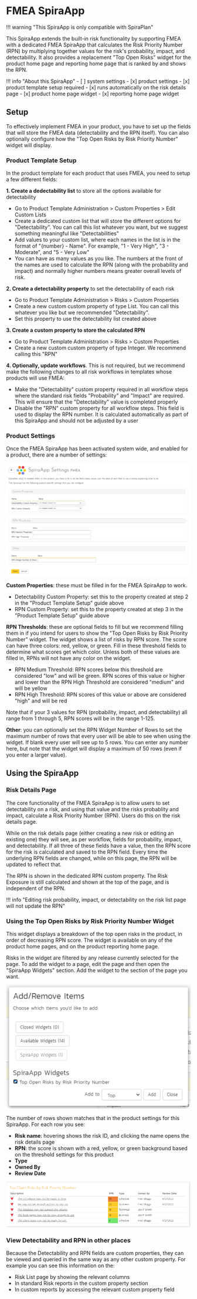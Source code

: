 # FMEA SpiraApp

!!! warning "This SpiraApp is only compatible with SpiraPlan"

This SpiraApp extends the built-in risk functionality by supporting FMEA with a dedicated FMEA SpiraApp that calculates the Risk Priority Number (RPN) by multiplying together values for the risk's probability, impact, and detectability. It also provides a replacement "Top Open Risks" widget for the product home page and reporting home page that is ranked by and shows the RPN.

!!! info "About this SpiraApp"
    - [ ] system settings
    - [x] product settings 
    - [x] product template setup required
    - [x] runs automatically on the risk details page
    - [x] product home page widget
    - [x] reporting home page widget

## Setup
To effectively implement FMEA in your product, you have to set up the fields that will store the FMEA data (detectability and the RPN itself). You can also optionally configure how the "Top Open Risks by Risk Priority Number" widget will display.

### Product Template Setup
In the product template for each product that uses FMEA, you need to setup a few different fields:

**1. Create a dedectability list** to store all the options available for detectability

- Go to Product Template Administration > Custom Properties > Edit Custom Lists
- Create a dedicated custom list that will store the different options for "Detectability". You can call this list whatever you want, but we suggest something meaningful like "Detectabilities"
- Add values to your custom list, where each  names in the list is in the format of "{number} - Name". For example, "1 - Very High", "3 - Moderate", and "5 - Very Low"
- You can have as many values as you like. The numbers at the front of the names are used to calculate the RPN (along with the probability and impact) and normally higher numbers means greater overall levels of risk.

**2. Create a detectability property** to set the detectability of each risk

- Go to Product Template Administration > Risks > Custom Properties
- Create a new custom custom property of type List. You can call this whatever you like but we recommended "Detectability". 
- Set this property to use the detectability list created above

**3. Create a custom property to store the calculated RPN**

- Go to Product Template Administration > Risks > Custom Properties
- Create a new custom custom property of type Integer. We recommend calling this "RPN"

**4. Optionally, update workflows**. This is not required, but we recommend make the following changes to all risk workflows in templates whose products will use FMEA:

- Make the "Detectability" custom property required in all workflow steps where the standard risk fields "Probability" and "Impact" are required. This will ensure that the "Detectability" value is completed properly
- Disable the "RPN" custom property for all workflow steps. This field is used to display the RPN number. It is calculated automatically as part of this SpiraApp and should not be adjusted by a user

### Product Settings
Once the FMEA SpiraApp has been activated system wide, and enabled for a product, there are a number of settings:

![FMEA SpiraApp product settings](img/fmea-product-settings.png)

**Custom Properties**: these must be filled in for the FMEA SpiraApp to work. 

- Detectability Custom Property: set this to the property created at step 2 in the "Product Template Setup" guide above
- RPN Custom Property: set this to the property created at step 3 in the "Product Template Setup" guide above

**RPN Thresholds**: these are optional fields to fill but we recommend filling them in if you intend for users to show the "Top Open Risks by Risk Priority Number" widget. The widget shows a list of risks by RPN score. The score can have three colors: red, yellow, or green. Fill in these threshold fields to determine what scores get which color. Unless both of these values are filled in, RPNs will not have any color on the widget.

- RPN Medium Threshold: RPN scores below this threshold are considered "low" and will be green. RPN scores of this value or higher and lower than the RPN High Threshold are considered "medium" and will be yellow
- RPN High Threshold: RPN scores of this value or above are considered "high" and will be red

Note that if your 3 values for RPN (probability, impact, and detectability) all range from 1 through 5, RPN scores will be in the range 1-125.

**Other**: you can optionally set the RPN Widget Number of Rows to set the maximum number of rows that every user will be able to see when using the widget. If blank every user will see up to 5 rows. You can enter any number here, but note that the widget will display a maximum of 50 rows (even if you enter a larger value).

## Using the SpiraApp
### Risk Details Page
The core functionality of the FMEA SpiraApp is to allow users to set detectability on a risk, and using that value and the risks probablity and impact, calculate a Risk Priority Number (RPN). Users do this on the risk details page.

While on the risk details page (either creating a new risk or editing an existing one) they will see, as per workflow, fields for probability, impact, and detectability. If all three of these fields have a value, then the RPN score for the risk is calculated and saved to the RPN field. Every time the underlying RPN fields are changed, while on this page, the RPN will be updated to reflect that.

The RPN is shown in the dedicated RPN custom property. The Risk Exposure is still calculated and shown at the top of the page, and is independent of the RPN.

!!! info "Editing risk probability, impact, or detectability on the risk list page will not update the RPN"

### Using the Top Open Risks by Risk Priority Number Widget
This widget displays a breakdown of the top open risks in the product, in order of decreasing RPN score. The widget is available on any of the product home pages, and on the product reporting home page. 

Risks in the widget are filtered by any release currently selected for the page. To add the widget to a page, edit the page and then open the "SpiraApp Widgets" section. Add the widget to the section of the page you want.

![add widget popup](img/fmea-widget-add.png)

The number of rows shown matches that in the product settings for this SpiraApp. For each row you see:

- **Risk name**: hovering shows the risk ID, and clicking the name opens the risk details page
- **RPN**: the score is shown with a red, yellow, or green background based on the threshold settings for this product
- **Type**
- **Owned By**
- **Review Date**

![Top Open Risks widget example](img/fmea-widget-data.png)

### View Detectability and RPN in other places
Because the Detectability and RPN fields are custom properties, they can be viewed and queried in the same way as any other custom property. For example you can see this information on the:

- Risk List page by showing the relevant columns
- In standard Risk reports in the custom property section
- In custom reports by accessing the relevant custom property field
